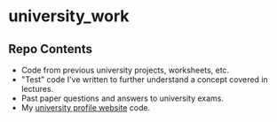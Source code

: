 # university_work

## Repo Contents 

- Code from previous university projects, worksheets, etc.
- "Test" code I've written to further understand a concept covered in lectures. 
- Past paper questions and answers to university exams. 
- My [university profile website](https://users.aber.ac.uk/ela12) code.
